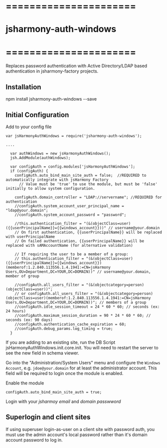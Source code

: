 # ======================
# jsharmony-auth-windows
# ======================

Replaces password authentication with Active Directory/LDAP based authentication in jsharmony-factory projects.

## Installation

npm install jsharmony-auth-windows --save

## Initial Configuration

Add to your config file
```
var jsHarmonyAuthWindows = require('jsharmony-auth-windows');

....

  var authWindows = new jsHarmonyAuthWindows();
  jsh.AddModule(authWindows);

  var configAuth = config.modules['jsHarmonyAuthWindows'];
  if (configAuth) {
    configAuth.auto_bind_main_site_auth = false;  //REQUIRED to automatically integrate with jsHarmony Factory
      // Value must be 'true' to use the module, but must be 'false' initially to allow system configuration.

    configAuth.domain_controller = "LDAP://servername"; //REQUIRED for authentication
    //configAuth.system_account_user_principal_name = "ldap@your.domain";
    //configAuth.system_account_password = "password";

    //this.authentication_filter = "(&(objectClass=user)({{userPrincipalName}}={{windows_account}}))" // username@your.domain
    // On first authentication, {{userPrincipalName}} will be replaced with userPrincipalName
    // On failed authentication, {{userPrincipalName}} will be replaced with sAMAccountName (for alternative validation)

    // If requiring the user to be a member of a group:
    // this.authentication_filter = "(&(objectClass=user)({{userPrincipalName}}={{windows_account}})(memberof:1.2.840.113556.1.4.1941:=CN=jsHarmony Users,OU=Department,DC=YOUR,DC=DOMAIN))" // username@your.domain, member of group

    //configAuth.all_users_filter = "(&(objectcategory=person)(objectClass=user))";
    // or configAuth.all_users_filter = "(&(objectcategory=person)(objectClass=user)(memberof:1.2.840.113556.1.4.1941:=CN=jsHarmony Users,OU=Department,DC=YOUR,DC=DOMAIN))"; // members of a group
    //configAuth.idle_session_timeout = 24 * 60 * 60; // seconds (ex: 24 hours)
    //configAuth.maximum_session_duration = 90 * 24 * 60 * 60; // seconds (ex: 90 days)
    //configAuth.authentication_cache_expiration = 60;
    //configAuth.debug_params.log_timing = true;
  }
```

If you are adding to an existing site, run the DB Script jsHarmonyAuthWindows.init.core.init. You will need to restart the server to see the new field in schema viewer.

Go into the "Administration/System Users" menu and configure the `Windows Account`, e.g. `jdoe@your.domain` for at least the administrator account. This field will be required to login once the module is enabled.

Enable the module

`configAuth.auto_bind_main_site_auth = true;`

Login with your *jsharmoy email* and *domain passwword*

## Superlogin and client sites

If using superuser login-as-user on a client site with password auth, you must use the admin account's local password rather than it's domain account password to log in.